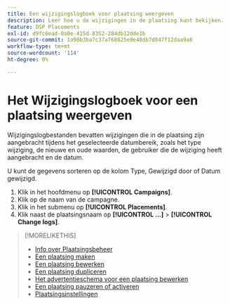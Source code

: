 ```yaml
---
title: Een wijzigingslogboek voor plaatsing weergeven
description: Leer hoe u de wijzigingen in de plaatsing kunt bekijken.
feature: DSP Placements
exl-id: d9fc6ead-0a0e-415d-8352-284db12dde1b
source-git-commit: 1a98b3ba7c37a768825e9e48db7d847f12daa9a0
workflow-type: tm+mt
source-wordcount: '114'
ht-degree: 0%

---
```


# Het Wijzigingslogboek voor een plaatsing weergeven

Wijzigingslogbestanden bevatten wijzigingen die in de plaatsing zijn aangebracht tijdens het geselecteerde datumbereik, zoals het type wijziging, de nieuwe en oude waarden, de gebruiker die de wijziging heeft aangebracht en de datum.

U kunt de gegevens sorteren op de kolom Type, Gewijzigd door of Datum gewijzigd.

1. Klik in het hoofdmenu op **[!UICONTROL Campaigns]**.
1. Klik op de naam van de campagne.
1. Klik in het submenu op **[!UICONTROL Placements]**.
1. Klik naast de plaatsingsnaam op  **[!UICONTROL ...]** > **[!UICONTROL Change logs]**.

>[!MORELIKETHIS]
>
>* [Info over Plaatsingsbeheer](placement-about.md)
>* [Een plaatsing maken](placement-create.md)
>* [Een plaatsing bewerken](placement-edit.md)
>* [Een plaatsing dupliceren](placement-duplicate.md)
>* [Het advertentieschema voor een plaatsing bewerken](placement-edit-ad-schedule.md)
>* [Een plaatsing pauzeren of activeren](placement-pause-activate.md)
>* [Plaatsingsinstellingen](placement-settings.md)

